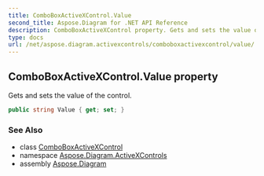 ```yaml
---
title: ComboBoxActiveXControl.Value
second_title: Aspose.Diagram for .NET API Reference
description: ComboBoxActiveXControl property. Gets and sets the value of the control
type: docs
url: /net/aspose.diagram.activexcontrols/comboboxactivexcontrol/value/
---
```

## ComboBoxActiveXControl.Value property

Gets and sets the value of the control.

```csharp
public string Value { get; set; }
```

### See Also

* class [ComboBoxActiveXControl](../)
* namespace [Aspose.Diagram.ActiveXControls](../../comboboxactivexcontrol/)
* assembly [Aspose.Diagram](../../../)


